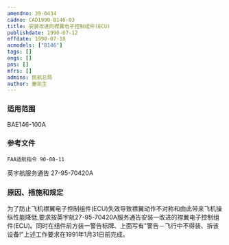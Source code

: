 ```yaml
---
amendno: 39-0434  
cadno: CAD1990-B146-03  
title: 安装改进的襟翼电子控制组件(ECU)  
publishdate: 1990-07-12  
effdate: 1990-07-18  
acmodels: ["B146"]  
tags: []  
engs: []  
pns: []  
mfrs: []  
admins: 民航总局  
author: 童凯生  
---
```

  
### 适用范围  
BAE146-100A  
  
<!--more-->  
### 参考文件  
    FAA适航指令 90-08-11  
英宇航服务通告 27-95-70420A  
  
### 原因、措施和规定  
为了防止飞机襟翼电子控制组件(ECU)失效导致襟翼动作不对称和由此带来飞机操纵性能降低,要求按英宇航27-95-70420A服务通告安装一改进的襟翼电子控制组件(ECU)。同时在组件前方装一警告标牌、上面写有"警告－飞行中不得装、拆该设备!"上述工作要求在1991年1月31日前完成。  
